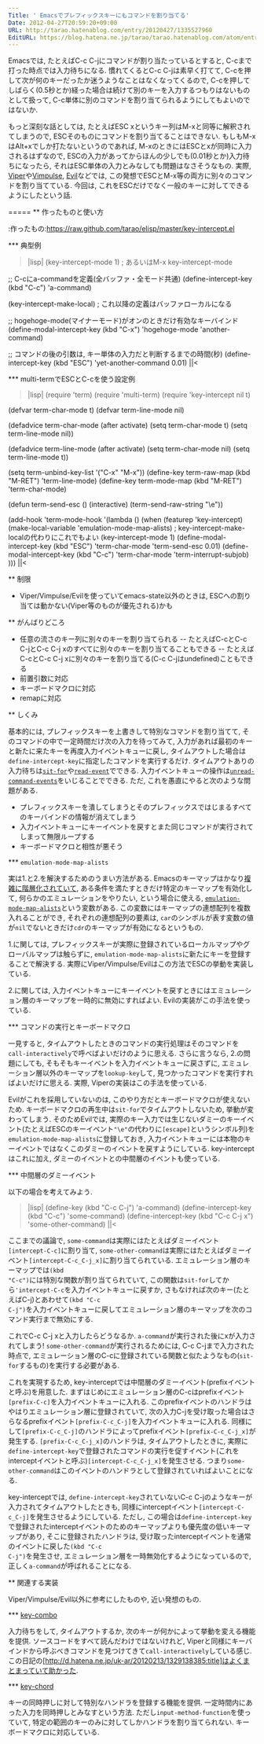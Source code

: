 ```yaml
---
Title: ' Emacsでプレフィックスキーにもコマンドを割り当てる'
Date: 2012-04-27T20:59:20+09:00
URL: http://tarao.hatenablog.com/entry/20120427/1335527960
EditURL: https://blog.hatena.ne.jp/tarao/tarao.hatenablog.com/atom/entry/6653586347149236098
---
```


Emacsでは, たとえばC-c C-jにコマンドが割り当たっているとすると, C-cまで打った時点では入力待ちになる. 慣れてくるとC-c C-jは素早く打てて, C-cを押して次が何のキーだったか迷うようなことはなくなってくるので, C-cを押してしばらく(0.5秒とか)経った場合は続けて別のキーを入力するつもりはないものとして扱って, C-c単体に別のコマンドを割り当てられるようにしてもよいのではないか.

もっと深刻な話としては, たとえばESC xというキー列はM-xと同等に解釈されてしまうので, ESCそのものにコマンドを割り当てることはできない. もしもM-xはAlt+xでしか打たないというのであれば, M-xのときにはESCとxが同時に入力されるはずなので, ESCの入力があってからほんの少しでも(0.01秒とか)入力待ちになったら, それはESC単体の入力とみなしても問題はなさそうなもの. 実際, <a href="http://emacswiki.org/emacs/ViperMode">Viper</a>や<a href="http://www.emacswiki.org/emacs/Vimpulse">Vimpulse</a>, <a href="http://www.emacswiki.org/emacs/Evil">Evil</a>などでは, この発想でESCとM-x等の両方に別々のコマンドを割り当てている. 今回は, これをESCだけでなく一般のキーに対してできるようにしたという話.

=====
** 作ったものと使い方

:作ったもの:https://raw.github.com/tarao/elisp/master/key-intercept.el

*** 典型例

>|lisp|
(key-intercept-mode 1) ; あるいはM-x key-intercept-mode

;; C-cにa-commandを定義(全バッファ・全モード共通)
(define-intercept-key (kbd "C-c") 'a-command)

(key-intercept-make-local) ; これ以降の定義はバッファローカルになる

;; hogehoge-mode(マイナーモード)がオンのときだけ有効なキーバインド
(define-modal-intercept-key (kbd "C-x") 'hogehoge-mode 'another-command)

;; コマンドの後の引数は, キー単体の入力だと判断するまでの時間(秒)
(define-intercept-key (kbd "ESC") 'yet-another-command 0.01)
||<

*** multi-termでESCとC-cを使う設定例

>|lisp|
(require 'term)
(require 'multi-term)
(require 'key-intercept nil t)

(defvar term-char-mode t)
(defvar term-line-mode nil)

(defadvice term-char-mode (after activate)
  (setq term-char-mode t)
  (setq term-line-mode nil))

(defadvice term-line-mode (after activate)
  (setq term-char-mode nil)
  (setq term-line-mode t))

(setq term-unbind-key-list '("C-x" "M-x"))
(define-key term-raw-map (kbd "M-RET") 'term-line-mode)
(define-key term-mode-map (kbd "M-RET") 'term-char-mode)

(defun term-send-esc ()
  (interactive)
  (term-send-raw-string "\e"))

(add-hook
 'term-mode-hook
 '(lambda ()
    (when (featurep 'key-intercept)
      (make-local-variable 'emulation-mode-map-alists) ; key-intercept-make-localの代わりにこれでもよい
      (key-intercept-mode 1)
      (define-modal-intercept-key (kbd "ESC")
        'term-char-mode 'term-send-esc 0.01)
      (define-modal-intercept-key (kbd "C-c")
        'term-char-mode 'term-interrupt-subjob)
      )))
||<

** 制限

- Viper/Vimpulse/Evilを使っていてemacs-state以外のときは, ESCへの割り当ては動かない(Viper等のものが優先される)かも

** がんばりどころ

- 任意の流さのキー列に別々のキーを割り当てられる
-- たとえばC-cとC-c C-jとC-c C-j xのすべてに別々のキーを割り当てることもできる
-- たとえばC-cとC-c C-j xに別々のキーを割り当てる(C-c C-jはundefined)こともできる
- 前置引数に対応
- キーボードマクロに対応
- remapに対応

** しくみ

基本的には, プレフィックスキーを上書きして特別なコマンドを割り当てて, そのコマンドの中で一定時間だけ次の入力を待ってみて, 入力があれば最初のキーと新たに来たキーを再度入力イベントキューに戻し, タイムアウトした場合は<code>define-intercept-key</code>に指定したコマンドを実行するだけ. タイムアウトありの入力待ちは<a href="http://www.gnu.org/software/emacs/manual/html_node/elisp/Waiting.html#index-sit_002dfor-1382"><code>sit-for</code></a>や<a href="http://www.gnu.org/software/emacs/manual/html_node/elisp/Reading-One-Event.html#index-read_002devent-1351"><code>read-event</code></a>でできる. 入力イベントキューの操作は<a href="http://www.gnu.org/software/emacs/manual/html_node/elisp/Event-Input-Misc.html#index-unread_002dcommand_002devents-1365"><code>unread-command-events</code></a>をいじることでできる. ただ, これを愚直にやると次のような問題がある.

+ プレフィックスキーを潰してしまうとそのプレフィックスではじまるすべてのキーバインドの情報が消えてしまう
+ 入力イベントキューにキーイベントを戻すとまた同じコマンドが実行されてしまって無限ループする
+ キーボードマクロと相性が悪そう

*** <code>emulation-mode-map-alists</code>

実は1.と2.を解決するためのうまい方法がある. Emacsのキーマップはかなり<a href="http://www.gnu.org/software/emacs/manual/html_node/elisp/Searching-Keymaps.html#Searching-Keymaps">複雑に階層化されていて</a>, ある条件を満たすときだけ特定のキーマップを有効化して, 何らかのエミュレーションをやりたい, という場合に使える, <a href="http://www.gnu.org/software/emacs/manual/html_node/elisp/Controlling-Active-Maps.html#index-emulation_002dmode_002dmap_002dalists-1505"><code>emulation-mode-map-alists</code></a>という変数がある. この変数にはキーマップの連想配列を複数入れることができ, それぞれの連想配列の要素は, <code>car</code>のシンボルが表す変数の値が<code>nil</code>でないときだけ<code>cdr</code>のキーマップが有効になるというもの.

1.に関しては, プレフィックスキーが実際に登録されているローカルマップやグローバルマップは触らずに, <code>emulation-mode-map-alists</code>に新たにキーを登録することで解決する. 実際にViper/Vimpulse/Evilはこの方法でESCの挙動を実装している.

2.に関しては, 入力イベントキューにキーイベントを戻すときにはエミュレーション層のキーマップを一時的に無効にすればよい. Evilの実装がこの手法を使っている.

*** コマンドの実行とキーボードマクロ

一見すると, タイムアウトしたときのコマンドの実行処理はそのコマンドを<code>call-interactively</code>で呼べばよいだけのように思える. さらに言うなら, 2.の問題にしても, そもそもキーイベントを入力イベントキューに戻さずに, エミュレーション層以外のキーマップを<code>lookup-key</code>して, 見つかったコマンドを実行すればよいだけに思える. 実際, Viperの実装はこの手法を使っている.

Evilがこれを採用していないのは, このやり方だとキーボードマクロが使えないため. キーボードマクロの再生中は<code>sit-for</code>でタイムアウトしないため, 挙動が変わってしまう. そのためEvilでは, 実際のキー入力では生じないダミーのキーイベント(たとえばESCのキーイベント<code>"\e"</code>の代わりに<code>[escape]</code>というシンボル列)を<code>emulation-mode-map-alists</code>に登録しておき, 入力イベントキューには本物のキーイベントではなくこのダミーのイベントを戻すようにしている. key-interceptはこれに加え, ダミーのイベントとの中間層のイベントも使っている.

*** 中間層のダミーイベント

以下の場合を考えてみよう.

>|lisp|
(define-key (kbd "C-c C-j") 'a-command)
(define-intercept-key (kbd "C-c") 'some-command)
(define-intercept-key (kbd "C-c C-j x") 'some-other-command)
||<

ここまでの議論で, <code>some-command</code>は実際にはたとえばダミーイベント<code>[intercept-C-c]</code>に割り当て, <code>some-other-command</code>は実際にはたとえばダミーイベント<code>[intercept-C-c_C-j_x]</code>に割り当てられている. エミュレーション層のキーマップでは<code>(kbd "C-c")</code>には特別な関数が割り当てられていて, この関数は<code>sit-for</code>してから<code>'intercept-C-c</code>を入力イベントキューに戻すか, さもなければ次のキー(たとえばC-j)とあわせて<code>(kbd "C-c C-j")</code>を入力イベントキューに戻してエミュレーション層のキーマップを次のコマンド実行まで無効にする.

これでC-c C-j xと入力したらどうなるか. <code>a-command</code>が実行された後にxが入力されてしまう! <code>some-other-command</code>が実行されるためには, C-c C-jまで入力された時点で, エミュレーション層のC-cに登録されている関数と似たようなもの(<code>sit-for</code>するもの)を実行する必要がある.

これを実現するため, key-interceptでは中間層のダミーイベント(prefixイベントと呼ぶ)を用意した. まずはじめにエミュレーション層のC-cはprefixイベント<code>[prefix-C-c]</code>を入力イベントキューに入れる. このprefixイベントのハンドラはやはりエミュレーション層に登録されていて, 次の入力C-jを受け取った場合はさらなるprefixイベント<code>[prefix-C-c_C-j]</code>を入力イベントキューに入れる. 同様にして<code>[prefix-C-c_C-j]</code>のハンドラによってprefixイベント<code>[prefix-C-c_C-j_x]</code>が発生する. <code>[prefix-C-c_C-j_x]</code>のハンドラは, タイムアウトしたときに, 実際に<code>define-intercept-key</code>で登録されたコマンドの実行を促すイベント(これをinterceptイベントと呼ぶ)<code>[intercept-C-c_C-j_x]</code>を発生させる. つまり<code>some-other-command</code>はこのイベントのハンドラとして登録されていればよいことになる.

key-interceptでは, <code>define-intercept-key</code>されていないC-c C-jのようなキーが入力されてタイムアウトしたときも, 同様にinterceptイベント<code>[intercept-C-c_C-j]</code>を発生させるようにしている. ただし, この場合は<code>define-intercept-key</code>で登録されたinterceptイベントのためのキーマップよりも優先度の低いキーマップがあり, そこに登録されたハンドラは, 受け取ったinterceptイベントを通常のイベントに戻した<code>(kbd "C-c C-j")</code>を発生させ, エミュレーション層を一時無効化するようになっているので, 正しく<code>a-command</code>が呼ばれることになる.

** 関連する実装

Viper/Vimpulse/Evil以外に参考にしたものや, 近い発想のもの.

*** <a href="http://d.hatena.ne.jp/uk-ar/20111208/1322572618">key-combo</a>

入力待ちをして, タイムアウトするか, 次のキーが何かによって挙動を変える機能を提供. ソースコードをすべて読んだわけではないけれど, Viperと同様にキーバインドから呼ぶべきコマンドを見つけてきて<code>call-interactively</code>している感じ. この日記の[http://d.hatena.ne.jp/uk-ar/20120213/1329138385:title]はよくまとまっていて助かった.

*** <a href="http://emacswiki.org/emacs/KeyChord">key-chord</a>

キーの同時押しに対して特別なハンドラを登録する機能を提供. 一定時間内にあった入力を同時押しとみなすという方法. ただし<code>input-method-function</code>を使っていて, 特定の範囲のキーのみに対してしかハンドラを割り当てられない. キーボードマクロに対応している.
